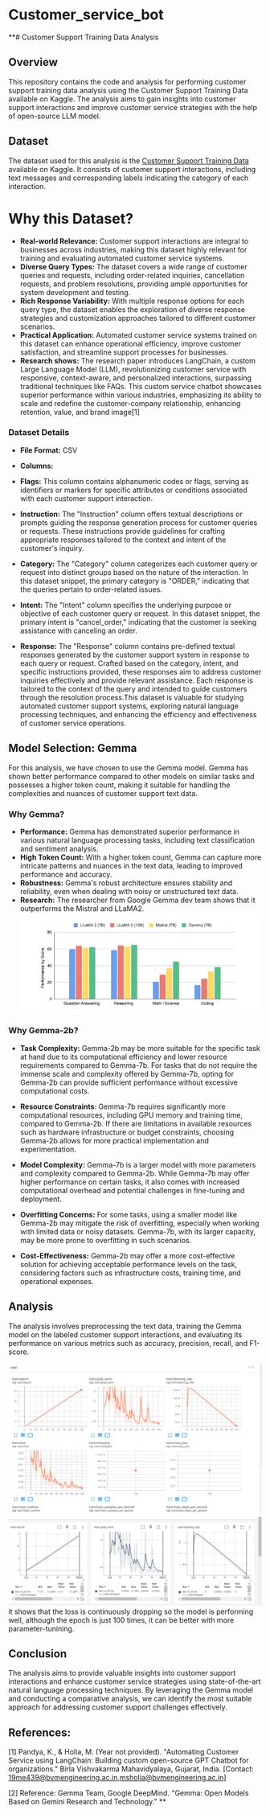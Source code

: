 # Customer_service_bot

**# Customer Support Training Data Analysis

## Overview
This repository contains the code and analysis for performing customer support training data analysis using the Customer Support Training Data available on Kaggle. The analysis aims to gain insights into customer support interactions and improve customer service strategies with the help of open-source LLM model.

## Dataset
The dataset used for this analysis is the [Customer Support Training Data](https://www.kaggle.com/datasets/talaviyabhavik/customer-support-training-data) available on Kaggle. It consists of customer support interactions, including text messages and corresponding labels indicating the category of each interaction.

# Why this Dataset?
- **Real-world Relevance:** Customer support interactions are integral to businesses across industries, making this dataset highly relevant for training and evaluating automated customer service systems.
- **Diverse Query Types:** The dataset covers a wide range of customer queries and requests, including order-related inquiries, cancellation requests, and problem resolutions, providing ample opportunities for system development and testing.
- **Rich Response Variability:** With multiple response options for each query type, the dataset enables the exploration of diverse response strategies and customization approaches tailored to different customer scenarios.
- **Practical Application:** Automated customer service systems trained on this dataset can enhance operational efficiency, improve customer satisfaction, and streamline support processes for businesses.
- **Research shows:** The research paper introduces LangChain, a custom Large Language Model (LLM), revolutionizing customer service with responsive, context-aware, and personalized interactions, surpassing traditional techniques like FAQs. This custom service chatbot showcases superior performance within various industries, emphasizing its ability to scale and redefine the customer-company relationship, enhancing retention, value, and brand image[1]

### Dataset Details
- **File Format:** CSV
- **Columns:**
- **Flags:** This column contains alphanumeric codes or flags, serving as identifiers or markers for specific attributes or conditions associated with each customer support interaction.

- **Instruction:** The "Instruction" column offers textual descriptions or prompts guiding the response generation process for customer queries or requests. These instructions provide guidelines for crafting appropriate responses tailored to the context and intent of the customer's inquiry.

- **Category:** The "Category" column categorizes each customer query or request into distinct groups based on the nature of the interaction. In this dataset snippet, the primary category is "ORDER," indicating that the queries pertain to order-related issues.

- **Intent:** The "Intent" column specifies the underlying purpose or objective of each customer query or request. In this dataset snippet, the primary intent is "cancel_order," indicating that the customer is seeking assistance with canceling an order.

- **Response:** The "Response" column contains pre-defined textual responses generated by the customer support system in response to each query or request. Crafted based on the category, intent, and specific instructions provided, these responses aim to address customer inquiries effectively and provide relevant assistance. Each response is tailored to the context of the query and intended to guide customers through the resolution process.This dataset is valuable for studying automated customer support systems, exploring natural language processing techniques, and enhancing the efficiency and effectiveness of customer service operations.

## Model Selection: Gemma
For this analysis, we have chosen to use the Gemma model. Gemma has shown better performance compared to other models on similar tasks and possesses a higher token count, making it suitable for handling the complexities and nuances of customer support text data.

### Why Gemma?
- **Performance:** Gemma has demonstrated superior performance in various natural language processing tasks, including text classification and sentiment analysis.
- **High Token Count:** With a higher token count, Gemma can capture more intricate patterns and nuances in the text data, leading to improved performance and accuracy.
- **Robustness:** Gemma's robust architecture ensures stability and reliability, even when dealing with noisy or unstructured text data.
- **Research:** The researcher from Google Gemma dev team shows that it outperforms the Mistral and LLaMA2.
![Comparison between LLAMA 2, Mistral and Gemma](img/Screenshot_5.png)

### Why Gemma-2b?
- **Task Complexity:** Gemma-2b may be more suitable for the specific task at hand due to its computational efficiency and lower resource requirements compared to Gemma-7b. For tasks that do not require the immense scale and complexity offered by Gemma-7b, opting for Gemma-2b can provide sufficient performance without excessive computational costs.

- **Resource Constraints**: Gemma-7b requires significantly more computational resources, including GPU memory and training time, compared to Gemma-2b. If there are limitations in available resources such as hardware infrastructure or budget constraints, choosing Gemma-2b allows for more practical implementation and experimentation.

- **Model Complexity:** Gemma-7b is a larger model with more parameters and complexity compared to Gemma-2b. While Gemma-7b may offer higher performance on certain tasks, it also comes with increased computational overhead and potential challenges in fine-tuning and deployment.

- **Overfitting Concerns:** For some tasks, using a smaller model like Gemma-2b may mitigate the risk of overfitting, especially when working with limited data or noisy datasets. Gemma-7b, with its larger capacity, may be more prone to overfitting in such scenarios.

- **Cost-Effectiveness:** Gemma-2b may offer a more cost-effective solution for achieving acceptable performance levels on the task, considering factors such as infrastructure costs, training time, and operational expenses.

## Analysis
The analysis involves preprocessing the text data, training the Gemma model on the labeled customer support interactions, and evaluating its performance on various metrics such as accuracy, precision, recall, and F1-score.

![Result](img/tb.png)
![Result](img/tb1.png)
it shows that the loss is continuously dropping so the model is performing well, although the epoch is just 100 times, it can be better with more parameter-tunining.
## Conclusion
The analysis aims to provide valuable insights into customer support interactions and enhance customer service strategies using state-of-the-art natural language processing techniques. By leveraging the Gemma model and conducting a comparative analysis, we can identify the most suitable approach for addressing customer support challenges effectively.

## References:
[1] Pandya, K., & Holia, M. (Year not provided). "Automating Customer Service using LangChain: Building custom open-source GPT Chatbot for organizations." Birla Vishvakarma Mahavidyalaya, Gujarat, India. [Contact: 19me439@bvmengineering.ac.in,msholia@bvmengineering.ac.in]

[2] Reference: Gemma Team, Google DeepMind. "Gemma: Open Models Based on Gemini Research and Technology."
**
